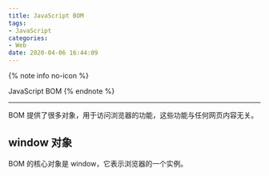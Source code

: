```yaml
---
title: JavaScript BOM
tags:
- JavaScript
categories:
- Web
date: 2020-04-06 16:44:09
---
```


{% note info no-icon %}

JavaScript BOM
{% endnote %}

<!-- more -->

---

BOM 提供了很多对象，用于访问浏览器的功能，这些功能与任何网页内容无关。

## window 对象

BOM 的核心对象是 window，它表示浏览器的一个实例。
